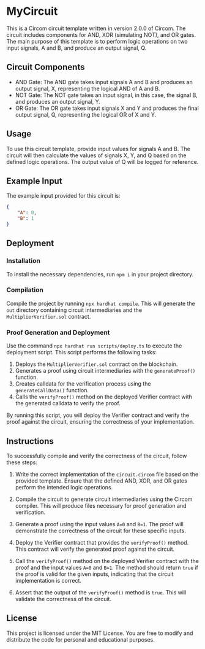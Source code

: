 # MyCircuit

This is a Circom circuit template written in version 2.0.0 of Circom. The circuit includes components for AND, XOR (simulating NOT), and OR gates. The main purpose of this template is to perform logic operations on two input signals, A and B, and produce an output signal, Q.

## Circuit Components

- AND Gate: The AND gate takes input signals A and B and produces an output signal, X, representing the logical AND of A and B.
- NOT Gate: The NOT gate takes an input signal, in this case, the signal B, and produces an output signal, Y.
- OR Gate: The OR gate takes input signals X and Y and produces the final output signal, Q, representing the logical OR of X and Y.

## Usage

To use this circuit template, provide input values for signals A and B. The circuit will then calculate the values of signals X, Y, and Q based on the defined logic operations. The output value of Q will be logged for reference.

## Example Input

The example input provided for this circuit is:

```json
{
    "A": 0,
    "B": 1
}
```

## Deployment
### Installation
To install the necessary dependencies, run `npm i` in your project directory.

### Compilation
Compile the project by running `npx hardhat compile`. This will generate the `out` directory containing circuit intermediaries and the `MultiplierVerifier.sol` contract.

### Proof Generation and Deployment
Use the command `npx hardhat run scripts/deploy.ts` to execute the deployment script. This script performs the following tasks:

1. Deploys the `MultiplierVerifier.sol` contract on the blockchain.
2. Generates a proof using circuit intermediaries with the `generateProof()` function.
3. Creates calldata for the verification process using the `generateCallData()` function.
4. Calls the `verifyProof()` method on the deployed Verifier contract with the generated calldata to verify the proof.

By running this script, you will deploy the Verifier contract and verify the proof against the circuit, ensuring the correctness of your implementation.

## Instructions

To successfully compile and verify the correctness of the circuit, follow these steps:

1. Write the correct implementation of the `circuit.circom` file based on the provided template. Ensure that the defined AND, XOR, and OR gates perform the intended logic operations.

2. Compile the circuit to generate circuit intermediaries using the Circom compiler. This will produce files necessary for proof generation and verification.

3. Generate a proof using the input values `A=0` and `B=1`. The proof will demonstrate the correctness of the circuit for these specific inputs.

4. Deploy the Verifier contract that provides the `verifyProof()` method. This contract will verify the generated proof against the circuit.

5. Call the `verifyProof()` method on the deployed Verifier contract with the proof and the input values `A=0` and `B=1`. The method should return `true` if the proof is valid for the given inputs, indicating that the circuit implementation is correct.

6. Assert that the output of the `verifyProof()` method is `true`. This will validate the correctness of the circuit.

## License
This project is licensed under the MIT License. You are free to modify and distribute the code for personal and educational purposes.
